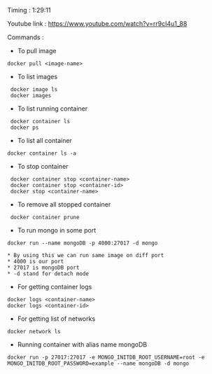 

Timing : 1:29:11

Youtube link : https://www.youtube.com/watch?v=rr9cI4u1_88

Commands :

* To pull image 
```
docker pull <image-name>
```

* To list images 
```
 docker image ls 
 docker images
```

* To list running container
```
 docker container ls
 docker ps
```

* To list all container
```
docker container ls -a
```

* To stop container
```
 docker container stop <container-name>
 docker container stop <container-id>
 docker stop <container-name>
```

* To remove all stopped container
```
 docker container prune
```

* To run mongo in some port
```
docker run --name mongoDB -p 4000:27017 -d mongo

* By using this we can run same image on diff port
* 4000 is our port
* 27017 is mongoDB port
* -d stand for detach mode
```

* For getting container logs 
```
docker logs <container-name>
docker logs <container-id>
```

* For getting list of networks
```
docker network ls
```

* Running container with alias name mongoDB 
```
docker run -p 27017:27017 -e MONGO_INITDB_ROOT_USERNAME=root -e MONGO_INITDB_ROOT_PASSWORD=example --name mongoDB -d mongo 
``` 